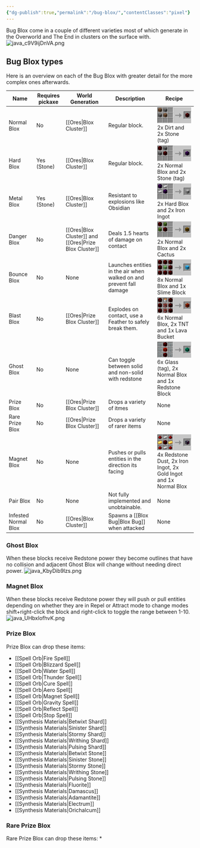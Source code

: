 ```yaml
---
{"dg-publish":true,"permalink":"/bug-blox/","contentClasses":"pixel"}
---
```


Bug Blox come in a couple of different varieties most of which generate in the Overworld and The End in clusters on the surface with. ![java_c9V9ijDnVA.png](/img/user/java_c9V9ijDnVA.png)

## Bug Blox types
Here is an overview on each of the Bug Blox with greater detail for the more complex ones afterwards.

| Name                 | Requires pickaxe | World Generation                                        | Description                                                         | Recipe                                                                                                                                                                                                 |
| -------------------- | ---------------- | ------------------------------------------------------- | ------------------------------------------------------------------- | ------------------------------------------------------------------------------------------------------------------------------------------------------------------------------------------------------ |
| Normal Blox          | No               | [[Ores\|Blox Cluster]]                                  | Regular block.                                                      | ![recipe\|300](https://raw.githubusercontent.com/Wehavecookies56/kingdom-keys-wiki/refs/heads/main/images/normal_blox_recipe.png)<br> 2x Dirt and 2x Stone (tag)                                       |
| Hard Blox            | Yes (Stone)      | [[Ores\|Blox Cluster]]                                  | Regular block.                                                      | ![recipe\|300](https://raw.githubusercontent.com/Wehavecookies56/kingdom-keys-wiki/refs/heads/main/images/hard_blox_recipe.png)<br>2x Normal Blox and 2x Stone (tag)                                   |
| Metal Blox           | Yes (Stone)      | [[Ores\|Blox Cluster]]                                  | Resistant to explosions like Obsidian                               | ![recipe\|300](https://raw.githubusercontent.com/Wehavecookies56/kingdom-keys-wiki/refs/heads/main/images/metal_blox_recipe.png)<br>2x Hard Blox and 2x Iron Ingot                                     |
| Danger Blox          | No               | [[Ores\|Blox Cluster]] and [[Ores\|Prize Blox Cluster]] | Deals 1.5 hearts of damage on contact                               | ![recipe\|300](https://raw.githubusercontent.com/Wehavecookies56/kingdom-keys-wiki/refs/heads/main/images/danger_blox_recipe.png)<br>2x Normal Blox and 2x Cactus                                      |
| Bounce Blox          | No               | None                                                    | Launches entities in the air when walked on and prevent fall damage | ![recipe\|300](https://raw.githubusercontent.com/Wehavecookies56/kingdom-keys-wiki/refs/heads/main/images/bounce_blox_recipe.png)<br>8x Normal Blox and 1x Slime Block                                 |
| Blast Blox           | No               | [[Ores\|Prize Blox Cluster]]                            | Explodes on contact, use a Feather to safely break them.            | ![recipe\|300](https://raw.githubusercontent.com/Wehavecookies56/kingdom-keys-wiki/refs/heads/main/images/blast_blox_recipe.png)<br>6x Normal Blox, 2x TNT and 1x Lava Bucket                          |
| Ghost Blox           | No               | None                                                    | Can toggle between solid and non-solid with redstone                | ![recipe\|300](https://raw.githubusercontent.com/Wehavecookies56/kingdom-keys-wiki/refs/heads/main/images/ghost_blox_recipe.png)<br>6x Glass (tag), 2x Normal Blox and 1x Redstone Block               |
| Prize Blox           | No               | [[Ores\|Prize Blox Cluster]]                            | Drops a variety of itmes                                            | None                                                                                                                                                                                                   |
| Rare Prize Blox      | No               | [[Ores\|Prize Blox Cluster]]                            | Drops a variety of rarer items                                      | None                                                                                                                                                                                                   |
| Magnet Blox          | No               | None                                                    | Pushes or pulls entities in the direction its facing                | ![recipe\|300](https://raw.githubusercontent.com/Wehavecookies56/kingdom-keys-wiki/refs/heads/main/images/magnet_blox_recipe.png)<br>4x Redstone Dust, 2x Iron Ingot, 2x Gold Ingot and 1x Normal Blox |
| Pair Blox            | No               | None                                                    | Not fully implemented and unobtainable.                             | None                                                                                                                                                                                                   |
| Infested Normal Blox | No               | [[Ores\|Blox Cluster]]                                  | Spawns a [[Blox Bug\|Blox Bug]] when attacked                                 | None                                                                                                                                                                                                   |
### Ghost Blox
When these blocks receive Redstone power they become outlines that have no collision and adjacent Ghost Blox will change without needing direct power.
![java_KbyDib9lzs.png](/img/user/java_KbyDib9lzs.png)

### Magnet Blox
When these blocks receive Redstone power they will push or pull entities depending on whether they are in Repel or Attract mode to change modes shift+right-click the block and right-click to toggle the range between 1-10.
![java_UHbxlofhvK.png](/img/user/java_UHbxlofhvK.png)

### Prize Blox
Prize Blox can drop these items:
* [[Spell Orb\|Fire Spell]]
* [[Spell Orb\|Blizzard Spell]]
* [[Spell Orb\|Water Spell]]
* [[Spell Orb\|Thunder Spell]]
* [[Spell Orb\|Cure Spell]]
* [[Spell Orb\|Aero Spell]]
* [[Spell Orb\|Magnet Spell]]
* [[Spell Orb\|Gravity Spell]]
* [[Spell Orb\|Reflect Spell]]
* [[Spell Orb\|Stop Spell]]
* [[Synthesis Materials\|Betwixt Shard]]
* [[Synthesis Materials\|Sinister Shard]]
* [[Synthesis Materials\|Stormy Shard]]
* [[Synthesis Materials\|Writhing Shard]]
* [[Synthesis Materials\|Pulsing Shard]]
* [[Synthesis Materials\|Betwixt Stone]]
* [[Synthesis Materials\|Sinister Stone]]
* [[Synthesis Materials\|Stormy Stone]]
* [[Synthesis Materials\|Writhing Stone]]
* [[Synthesis Materials\|Pulsing Stone]]
* [[Synthesis Materials\|Fluorite]]
* [[Synthesis Materials\|Damascus]]
* [[Synthesis Materials\|Adamantite]]
* [[Synthesis Materials\|Electrum]]
* [[Synthesis Materials\|Orichalcum]]

### Rare Prize Blox
Rare Prize Blox can drop these items:
* 

